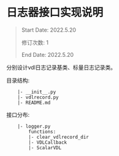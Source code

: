 # 日志器接口实现说明

> Start Date: 2022.5.20
> 
> 修订次数: 1
> 
> End Date: 2022.5.20

分别设计vdl日志记录基类、标量日志记录类。

目录结构:
```
    |- __init__.py
    |- vdlrecord.py
    |- README.md
```

接口分布:
```
    |- logger.py
        functions:
        |- clear_vdlrecord_dir
        |- VDLCallback
        |- ScalarVDL
```



